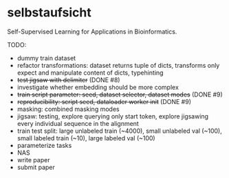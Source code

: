 # selbstaufsicht
Self-Supervised Learning for Applications in Bioinformatics.

TODO:
- dummy train dataset
- refactor transformations: dataset returns tuple of dicts, transforms only expect and manipulate content of dicts, typehinting
- ~~test jigsaw with delimiter~~ (DONE #8)
- investigate whether embedding should be more complex
- ~~train script parameter: seed, dataset selector, dataset modes~~ (DONE #9)
- ~~reproducibility: script seed, dataloader worker init~~ (DONE #9)
- masking: combined masking modes
- jigsaw: testing, explore querying only start token, explore jigsawing every individual sequence in the alignment
- train test split: large unlabeled train (~4000), small unlabeled val (~100), small labeled train (~10), large labeled val (~100)
- parameterize tasks
- NAS
- write paper
- submit paper
